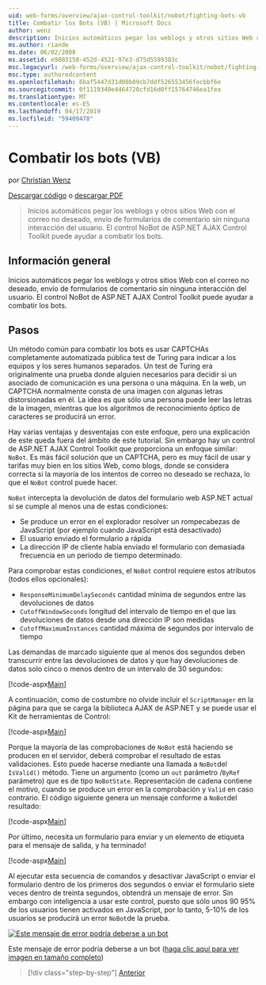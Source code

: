 ```yaml
---
uid: web-forms/overview/ajax-control-toolkit/nobot/fighting-bots-vb
title: Combatir los Bots (VB) | Microsoft Docs
author: wenz
description: Inicios automáticos pegar los weblogs y otros sitios Web con el correo no deseado, envío de formularios de comentario sin ninguna interacción del usuario. El control NoBot en la desventaja de AJAX de ASP.NET...
ms.author: riande
ms.date: 06/02/2008
ms.assetid: e9803150-452d-4521-97e3-d75d5599383c
msc.legacyurl: /web-forms/overview/ajax-control-toolkit/nobot/fighting-bots-vb
msc.type: authoredcontent
ms.openlocfilehash: 6baf5447d31d00b89cb7ddf526553456fecbbf6e
ms.sourcegitcommit: 0f1119340e4464720cfd16d0ff15764746ea1fea
ms.translationtype: MT
ms.contentlocale: es-ES
ms.lasthandoff: 04/17/2019
ms.locfileid: "59409478"
---
```

# <a name="fighting-bots-vb"></a>Combatir los bots (VB)

por [Christian Wenz](https://github.com/wenz)

[Descargar código](http://download.microsoft.com/download/9/3/f/93f8daea-bebd-4821-833b-95205389c7d0/NoBot0.vb.zip) o [descargar PDF](http://download.microsoft.com/download/b/6/a/b6ae89ee-df69-4c87-9bfb-ad1eb2b23373/nobot0VB.pdf)

> Inicios automáticos pegar los weblogs y otros sitios Web con el correo no deseado, envío de formularios de comentario sin ninguna interacción del usuario. El control NoBot de ASP.NET AJAX Control Toolkit puede ayudar a combatir los bots.


## <a name="overview"></a>Información general

Inicios automáticos pegar los weblogs y otros sitios Web con el correo no deseado, envío de formularios de comentario sin ninguna interacción del usuario. El control NoBot de ASP.NET AJAX Control Toolkit puede ayudar a combatir los bots.

## <a name="steps"></a>Pasos

Un método común para combatir los bots es usar CAPTCHAs completamente automatizada pública test de Turing para indicar a los equipos y los seres humanos separados. Un test de Turing era originalmente una prueba donde alguien necesarios para decidir si un asociado de comunicación es una persona o una máquina. En la web, un CAPTCHA normalmente consta de una imagen con algunas letras distorsionadas en él. La idea es que sólo una persona puede leer las letras de la imagen, mientras que los algoritmos de reconocimiento óptico de caracteres se producirá un error.

Hay varias ventajas y desventajas con este enfoque, pero una explicación de este queda fuera del ámbito de este tutorial. Sin embargo hay un control de ASP.NET AJAX Control Toolkit que proporciona un enfoque similar: `NoBot`. Es más fácil solución que un CAPTCHA, pero es muy fácil de usar y tarifas muy bien en los sitios Web, como blogs, donde se considera correcta si la mayoría de los intentos de correo no deseado se rechaza, lo que el `NoBot` control puede hacer.

`NoBot` intercepta la devolución de datos del formulario web ASP.NET actual si se cumple al menos una de estas condiciones:

- Se produce un error en el explorador resolver un rompecabezas de JavaScript (por ejemplo cuando JavaScript está desactivado)
- El usuario enviado el formulario a rápida
- La dirección IP de cliente había enviado el formulario con demasiada frecuencia en un período de tiempo determinado.

Para comprobar estas condiciones, el `NoBot` control requiere estos atributos (todos ellos opcionales):

- `ResponseMinimumDelaySeconds` cantidad mínima de segundos entre las devoluciones de datos
- `CutoffWindowSeconds` longitud del intervalo de tiempo en el que las devoluciones de datos desde una dirección IP son medidas
- `CutoffMaximumInstances` cantidad máxima de segundos por intervalo de tiempo

Las demandas de marcado siguiente que al menos dos segundos deben transcurrir entre las devoluciones de datos y que hay devoluciones de datos solo cinco o menos dentro de un intervalo de 30 segundos:

[!code-aspx[Main](fighting-bots-vb/samples/sample1.aspx)]

A continuación, como de costumbre no olvide incluir el `ScriptManager` en la página para que se carga la biblioteca AJAX de ASP.NET y se puede usar el Kit de herramientas de Control:

[!code-aspx[Main](fighting-bots-vb/samples/sample2.aspx)]

Porque la mayoría de las comprobaciones de `NoBot` está haciendo se producen en el servidor, deberá comprobar el resultado de estas validaciones. Esto puede hacerse mediante una llamada a `NoBot`del `IsValid()` método. Tiene un argumento (como un `out` parámetro /`ByRef` parámetro) que es de tipo `NoBotState`. Representación de cadena contiene el motivo, cuando se produce un error en la comprobación y `Valid` en caso contrario. El código siguiente genera un mensaje conforme a `NoBot`del resultado:

[!code-aspx[Main](fighting-bots-vb/samples/sample3.aspx)]

Por último, necesita un formulario para enviar y un elemento de etiqueta para el mensaje de salida, y ha terminado!

[!code-aspx[Main](fighting-bots-vb/samples/sample4.aspx)]

Al ejecutar esta secuencia de comandos y desactivar JavaScript o enviar el formulario dentro de los primeros dos segundos o enviar el formulario siete veces dentro de treinta segundos, obtendrá un mensaje de error. Sin embargo con inteligencia a usar este control, puesto que sólo unos 90 95% de los usuarios tienen activados en JavaScript, por lo tanto, 5-10% de los usuarios se producirá un error `NoBot`de la prueba.


[![Este mensaje de error podría deberse a un bot](fighting-bots-vb/_static/image2.png)](fighting-bots-vb/_static/image1.png)

Este mensaje de error podría deberse a un bot ([haga clic aquí para ver imagen en tamaño completo](fighting-bots-vb/_static/image3.png))

> [!div class="step-by-step"]
> [Anterior](fighting-bots-cs.md)
